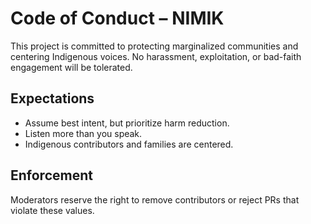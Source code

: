 # Code of Conduct – NIMIK

This project is committed to protecting marginalized communities and centering Indigenous voices. No harassment, exploitation, or bad-faith engagement will be tolerated.

## Expectations

- Assume best intent, but prioritize harm reduction.
- Listen more than you speak.
- Indigenous contributors and families are centered.

## Enforcement

Moderators reserve the right to remove contributors or reject PRs that violate these values.
